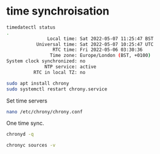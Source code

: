# time synchroisation

```sh
timedatectl status
.
               Local time: Sat 2022-05-07 11:25:47 BST
           Universal time: Sat 2022-05-07 10:25:47 UTC
                 RTC time: Fri 2022-05-06 03:30:36
                Time zone: Europe/London (BST, +0100)
System clock synchronized: no
              NTP service: active
          RTC in local TZ: no
```

```sh
sudo apt install chrony
sudo systemctl restart chrony.service
```

Set time servers

```sh
nano /etc/chrony/chrony.conf
```

One time sync.

```sh
chronyd -q
```

```sh
chronyc sources -v
```
